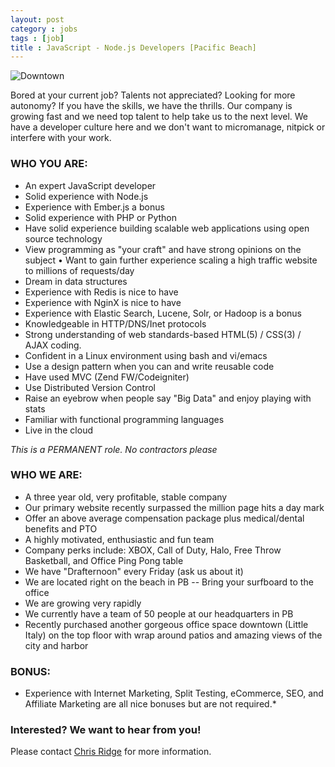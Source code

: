 ```yaml
---
layout: post
category : jobs
tags : [job]
title : JavaScript - Node.js Developers [Pacific Beach]
---
```


![Downtown](http://images.craigslist.org/00P0P_aoh6ARcOeWm_600x450.jpg)

Bored at your current job? Talents not appreciated? Looking for more autonomy? If you have the skills, we have the thrills. Our company is growing fast and we need top talent to help take us to the next level. We have a developer culture here and we don't want to micromanage, nitpick or interfere with your work.


### WHO YOU ARE:

* An expert JavaScript developer
* Solid experience with Node.js
* Experience with Ember.js a bonus
* Solid experience with PHP or Python
* Have solid experience building scalable web applications using open source technology
* View programming as "your craft" and have strong opinions on the subject
• Want to gain further experience scaling a high traffic website to millions of requests/day
* Dream in data structures
* Experience with Redis is nice to have
* Experience with NginX is nice to have
* Experience with Elastic Search, Lucene, Solr, or Hadoop is a bonus
* Knowledgeable in HTTP/DNS/Inet protocols
* Strong understanding of web standards-based HTML(5) / CSS(3) / AJAX coding.
* Confident in a Linux environment using bash and vi/emacs
* Use a design pattern when you can and write reusable code
* Have used MVC (Zend FW/Codeigniter)
* Use Distributed Version Control
* Raise an eyebrow when people say "Big Data" and enjoy playing with stats
* Familiar with functional programming languages
* Live in the cloud

*This is a PERMANENT role. No contractors please*


### WHO WE ARE:

* A three year old, very profitable, stable company
* Our primary website recently surpassed the million page hits a day mark
* Offer an above average compensation package plus medical/dental benefits and PTO
* A highly motivated, enthusiastic and fun team
* Company perks include: XBOX, Call of Duty, Halo, Free Throw Basketball, and Office Ping Pong table
* We have "Drafternoon" every Friday (ask us about it)
* We are located right on the beach in PB -- Bring your surfboard to the office
* We are growing very rapidly
* We currently have a team of 50 people at our headquarters in PB
* Recently purchased another gorgeous office space downtown (Little Italy) on the top floor with wrap around patios and amazing views of the city and harbor


### BONUS:

* Experience with Internet Marketing, Split Testing, eCommerce, SEO, and Affiliate Marketing are all nice bonuses but are not required.*

### Interested? We want to hear from you!

Please contact [Chris Ridge](chris.ridge@thecontrolgroup.com) for more information.
